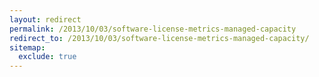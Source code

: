 ```yaml
---
layout: redirect
permalink: /2013/10/03/software-license-metrics-managed-capacity
redirect_to: /2013/10/03/software-license-metrics-managed-capacity/
sitemap:
  exclude: true
---
```

